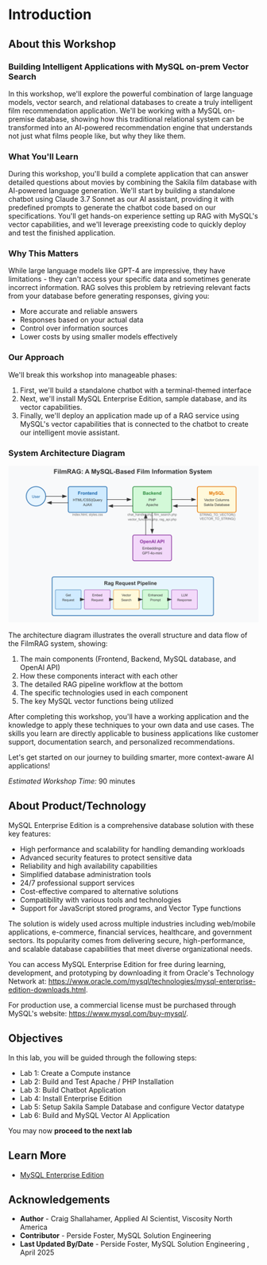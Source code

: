 # Introduction

## About this Workshop

### Building Intelligent Applications with MySQL on-prem Vector Search

In this workshop, we'll explore the powerful combination of large language models, vector search, and relational databases to create a truly intelligent film recommendation application. We'll be working with a MySQL on-premise database, showing how this traditional relational system can be transformed into an AI-powered recommendation engine that understands not just what films people like, but why they like them.

### What You'll Learn

During this workshop, you'll build a complete application that can answer detailed questions about movies by combining the Sakila film database with AI-powered language generation. We'll start by building a standalone chatbot using Claude 3.7 Sonnet as our AI assistant, providing it with predefined prompts to generate the chatbot code based on our specifications. You'll get hands-on experience setting up RAG with MySQL's vector capabilities, and we'll leverage preexisting code to quickly deploy and test the finished application.

### Why This Matters

While large language models like GPT-4 are impressive, they have limitations - they can't access your specific data and sometimes generate incorrect information. RAG solves this problem by retrieving relevant facts from your database before generating responses, giving you:

- More accurate and reliable answers
- Responses based on your actual data
- Control over information sources
- Lower costs by using smaller models effectively

### Our Approach

We'll break this workshop into manageable phases:

1. First, we'll build a standalone chatbot with a terminal-themed interface
2. Next, we'll install MySQL Enterprise Edition, sample database, and its vector capabilities.
3. Finally, we'll deploy an application made up of a RAG service using MySQL's vector capabilities that is connected to the chatbot to create our intelligent movie assistant.


### System Architecture Diagram

![System Architecture](./images/rag-diagram-pipe.png "System Architecture")

The architecture diagram illustrates the overall structure and data flow of the FilmRAG system, showing:

1. The main components (Frontend, Backend, MySQL database, and OpenAI API)
2. How these components interact with each other
3. The detailed RAG pipeline workflow at the bottom
4. The specific technologies used in each component
5. The key MySQL vector functions being utilized


After completing this workshop, you'll have a working application and the knowledge to apply these techniques to your own data and use cases. The skills you learn are directly applicable to business applications like customer support, documentation search, and personalized recommendations.

Let's get started on our journey to building smarter, more context-aware AI applications!

_Estimated Workshop Time:_ 90 minutes

## About Product/Technology

MySQL Enterprise Edition is a comprehensive database solution with these key features:

- High performance and scalability for handling demanding workloads
- Advanced security features to protect sensitive data
- Reliability and high availability capabilities
- Simplified database administration tools
- 24/7 professional support services
- Cost-effective compared to alternative solutions
- Compatibility with various tools and technologies
- Support for JavaScript stored programs, and Vector Type functions

The solution is widely used across multiple industries including web/mobile applications, e-commerce, financial services, healthcare, and government sectors. Its popularity comes from delivering secure, high-performance, and scalable database capabilities that meet diverse organizational needs.

You can access MySQL Enterprise Edition for free during learning, development, and prototyping by downloading it from Oracle's Technology Network at: https://www.oracle.com/mysql/technologies/mysql-enterprise-edition-downloads.html. 

For production use, a commercial license must be purchased through MySQL's website: https://www.mysql.com/buy-mysql/.


## Objectives

In this lab, you will be guided through the following steps:

- Lab 1: Create a Compute instance
- Lab 2: Build and Test Apache / PHP Installation
- Lab 3: Build Chatbot Application
- Lab 4: Install Enterprise Edition
- Lab 5: Setup Sakila Sample Database and configure Vector datatype
- Lab 6: Build and MySQL Vector AI Application

You may now **proceed to the next lab**

## Learn More

- [MySQL Enterprise Edition](https://www.oracle.com/mysql/enterprise/)

## Acknowledgements

- **Author** - Craig Shallahamer, Applied AI Scientist, Viscosity North America
- **Contributor** - Perside Foster, MySQL Solution Engineering 
- **Last Updated By/Date** - Perside Foster, MySQL Solution Engineering , April 2025